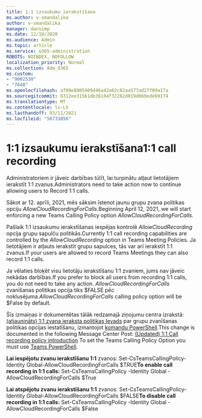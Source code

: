 ```yaml
---
title: 1:1 izsaukumu ierakstīšana
ms.author: v-smandalika
author: v-smandalika
manager: dansimp
ms.date: 12/18/2020
ms.audience: Admin
ms.topic: article
ms.service: o365-administration
ROBOTS: NOINDEX, NOFOLLOW
localization_priority: Normal
ms.collection: Adm_O365
ms.custom:
- "9002530"
- "7648"
ms.openlocfilehash: af09e8805409446a42a62c82aa577ad27f09a17a
ms.sourcegitcommit: 6312ee31561db36104f32282d019d069ede69174
ms.translationtype: MT
ms.contentlocale: lv-LV
ms.lasthandoff: 03/11/2021
ms.locfileid: "50733856"
---
```

# <a name="11-call-recording"></a><span data-ttu-id="65bce-102">1:1 izsaukumu ierakstīšana</span><span class="sxs-lookup"><span data-stu-id="65bce-102">1:1 call recording</span></span>

<span data-ttu-id="65bce-103">Administratoriem ir jāveic darbības tūlīt, lai turpinātu atļaut lietotājiem ierakstīt 1:1 zvanus.</span><span class="sxs-lookup"><span data-stu-id="65bce-103">Administrators need to take action now to continue allowing users to Record 1:1 calls.</span></span>
 
<span data-ttu-id="65bce-104">Sākot ar 12. aprīli, 2021, mēs sāksim īstenot jaunu grupu zvana politikas opciju *AllowCloudRecordingForCalls*.</span><span class="sxs-lookup"><span data-stu-id="65bce-104">Beginning April 12, 2021, we will start enforcing a new Teams Calling Policy option *AllowCloudRecordingForCalls*.</span></span> 

<span data-ttu-id="65bce-105">Pašlaik 1:1 izsaukumu ierakstīšanas iespējas kontrolē *AllowCloudRecording* opcija grupu sapulču politikās.</span><span class="sxs-lookup"><span data-stu-id="65bce-105">Currently 1:1 call recording capabilities are controlled by the *AllowCloudRecording* option in Teams Meeting Policies.</span></span> <span data-ttu-id="65bce-106">Ja lietotājiem ir atļauts ierakstīt grupu sapulces, tās var arī ierakstīt 1:1 zvanus.</span><span class="sxs-lookup"><span data-stu-id="65bce-106">If your users are allowed to record Teams Meetings they can also record 1:1 calls.</span></span>

<span data-ttu-id="65bce-107">Ja vēlaties bloķēt visu lietotāju ierakstīšanu 1:1 zvaniem, jums nav jāveic nekādas darbības.</span><span class="sxs-lookup"><span data-stu-id="65bce-107">If you prefer to block all users from recording 1:1 calls, you do not need to take any action.</span></span> <span data-ttu-id="65bce-108">*AllowCloudRecordingForCalls* zvanīšanas politikas opcija tiks $FALSE pēc noklusējuma.</span><span class="sxs-lookup"><span data-stu-id="65bce-108">*AllowCloudRecordingForCalls* calling policy option will be $False by default.</span></span>

<span data-ttu-id="65bce-109">Šīs izmaiņas ir dokumentētas tālāk redzamajā ziņojumu centra izrakstā: [(atjaunināts) 1:1 zvana ieraksta politikas Ievads](https://portal.microsoft.com/Adminportal/Home?ref=MessageCenter/:/messages/MC238796) par grupu zvanīšanas politikas opcijas iestatīšanu, izmantojot [komandu PowerShell](https://docs.microsoft.com/microsoftteams/teams-powershell-install).</span><span class="sxs-lookup"><span data-stu-id="65bce-109">This change is documented in the following Message Center Post: [(Updated) 1:1 Call recording policy introduction](https://portal.microsoft.com/Adminportal/Home?ref=MessageCenter/:/messages/MC238796) To set the Teams Calling Policy Option you must use [Teams PowerShell](https://docs.microsoft.com/microsoftteams/teams-powershell-install).</span></span>

<span data-ttu-id="65bce-110">**Lai iespējotu zvanu ierakstīšanu 1:1** zvanos: Set-CsTeamsCallingPolicy-Identity Global-AllowCloudRecordingForCalls $TRUE</span><span class="sxs-lookup"><span data-stu-id="65bce-110">**To enable call recording in 1:1 calls:** Set-CsTeamsCallingPolicy -Identity Global -AllowCloudRecordingForCalls $True</span></span>

<span data-ttu-id="65bce-111">**Lai atspējotu zvanu ierakstīšanu 1:1** zvanos: Set-CsTeamsCallingPolicy-Identity Global-AllowCloudRecordingForCalls $FALSE</span><span class="sxs-lookup"><span data-stu-id="65bce-111">**To disable call recording in 1:1 calls:** Set-CsTeamsCallingPolicy -Identity Global -AllowCloudRecordingForCalls $False</span></span>

